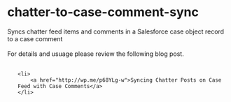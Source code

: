 # chatter-to-case-comment-sync
Syncs chatter feed items and comments in a Salesforce case object record to a  case comment
<br/><br/>
For details and usuage please review the following blog post.
<br/><br/>
<ul>

	<li>
		<a href="http://wp.me/p68YLg-w">Syncing Chatter Posts on Case Feed with Case Comments</a> 
	</li>

</ul>

